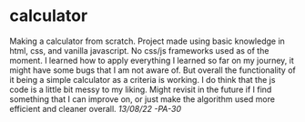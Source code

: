 # calculator
Making a calculator from scratch. Project made using basic knowledge in html, css, and vanilla javascript. No css/js frameworks used as of the moment. I learned how to apply everything I learned so far on my journey, it might have some bugs that I am not aware of. But overall the functionality of it being a simple calculator as a criteria is working. I do think that the js code is a little bit messy to my liking. Might revisit in the future if I find something that I can improve on, or just make the algorithm used more efficient and cleaner overall. *13/08/22 -PA-30* 
